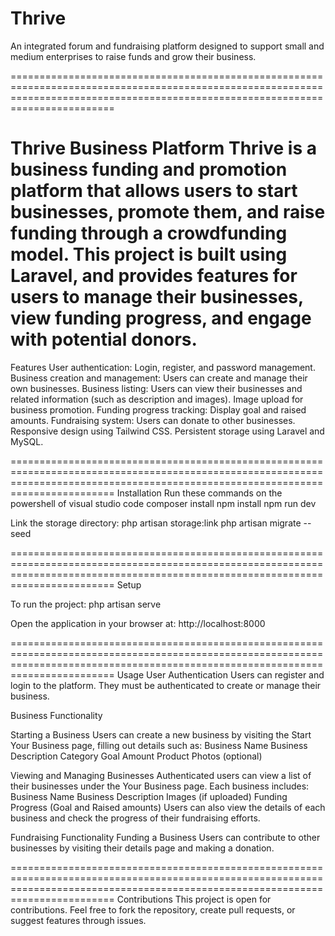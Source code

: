 # Thrive
An integrated forum and fundraising platform designed to support small and medium enterprises to raise funds and grow their business.

====================================================================================================================================================================================

Thrive Business Platform
Thrive is a business funding and promotion platform that allows users to start businesses, promote them, and raise funding through a crowdfunding model. This project is built using Laravel, and provides features for users to manage their businesses, view funding progress, and engage with potential donors.
====================================================================================================================================================================================
Features
User authentication: Login, register, and password management.
Business creation and management: Users can create and manage their own businesses.
Business listing: Users can view their businesses and related information (such as description and images).
Image upload for business promotion.
Funding progress tracking: Display goal and raised amounts.
Fundraising system: Users can donate to other businesses.
Responsive design using Tailwind CSS.
Persistent storage using Laravel and MySQL.


====================================================================================================================================================================================
Installation
Run these commands on the powershell of visual studio code
composer install
npm install
npm run dev

Link the storage directory:
php artisan storage:link
php artisan migrate --seed

====================================================================================================================================================================================
Setup

To run the project:
php artisan serve

Open the application in your browser at:
http://localhost:8000



====================================================================================================================================================================================
Usage
User Authentication
Users can register and login to the platform. They must be authenticated to create or manage their business.

Business Functionality

Starting a Business
Users can create a new business by visiting the Start Your Business page, filling out details such as:
Business Name
Business Description
Category
Goal Amount
Product Photos (optional)


Viewing and Managing Businesses
Authenticated users can view a list of their businesses under the Your Business page. Each business includes:
Business Name
Business Description
Images (if uploaded)
Funding Progress (Goal and Raised amounts)
Users can also view the details of each business and check the progress of their fundraising efforts.

Fundraising Functionality
Funding a Business
Users can contribute to other businesses by visiting their details page and making a donation.

====================================================================================================================================================================================
Contributions
This project is open for contributions. Feel free to fork the repository, create pull requests, or suggest features through issues.
